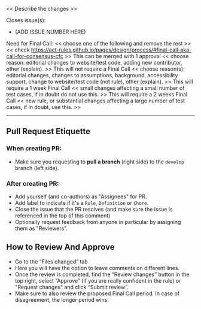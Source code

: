 << Describe the changes >>

Closes issue(s):

- (ADD ISSUE NUMBER HERE)

Need for Final Call:
<< choose one of the following and remove the rest >>
<< check https://act-rules.github.io/pages/design/process/#final-call-aka-call-for-consensus-cfc >>
This can be merged with 1 approval << choose reason: editorial changes to website/test code, adding new contributor, other (explain). >>
This will not require a Final Call << choose reason(s): editorial changes, changes to assumptions, background, accessibility support, change to website/test code (not rule), other (explain). >>
This will require a 1 week Final Call << small changes affecting a small number of test cases, if in doubt do not use this. >>
This will require a 2 weeks Final Call << new rule, or substantial changes affecting a large number of test cases, if in doubt, use this. >>

---

## Pull Request Etiquette

### **When creating PR:**

- Make sure you requesting to **pull a branch** (right side) to the `develop` branch (left side).

### **After creating PR:**

- Add yourself (and co-authors) as "Assignees" for PR.
- Add label to indicate if it's a `Rule`, `Definition` or `Chore`.
- Close the issue that the PR resolves (and make sure the issue is referenced in the top of this comment)
- Optionally request feedback from anyone in particular by assigning them as "Reviewers".

## How to Review And Approve

- Go to the “Files changed” tab
- Here you will have the option to leave comments on different lines.
- Once the review is completed, find the “Review changes” button in the top right, select “Approve” (if you are really confident in the rule) or "Request changes" and click “Submit review”.
- Make sure to also review the proposed Final Call period. In case of disagreement, the longer period wins.
